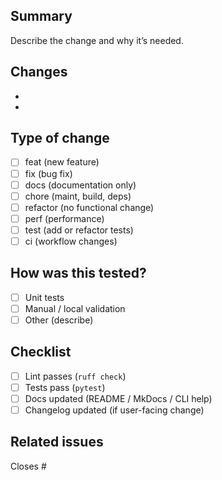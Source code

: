 ## Summary

Describe the change and why it’s needed.

## Changes

-
-

## Type of change

- [ ] feat (new feature)
- [ ] fix (bug fix)
- [ ] docs (documentation only)
- [ ] chore (maint, build, deps)
- [ ] refactor (no functional change)
- [ ] perf (performance)
- [ ] test (add or refactor tests)
- [ ] ci (workflow changes)

## How was this tested?

- [ ] Unit tests
- [ ] Manual / local validation
- [ ] Other (describe)

## Checklist

- [ ] Lint passes (`ruff check`)
- [ ] Tests pass (`pytest`)
- [ ] Docs updated (README / MkDocs / CLI help)
- [ ] Changelog updated (if user-facing change)

## Related issues

Closes #
